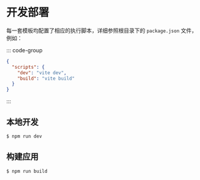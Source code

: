 # 开发部署

每一套模板均配置了相应的执行脚本，详细参照根目录下的 `package.json` 文件，例如：

::: code-group

```json [package.json]
{
  "scripts": {
    "dev": "vite dev",
    "build": "vite build"
  }
}
```

:::

## 本地开发

```bash
$ npm run dev
```

## 构建应用

```bash
$ npm run build
```